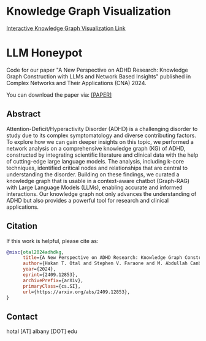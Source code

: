 # Knowledge Graph Visualization

[Interactive Knowledge Graph Visualization Link](https://cosmograph.app/run/?data=https://raw.githubusercontent.com/AI-in-Complex-Systems-Lab/ADHD-KnowledgeGraph/main/finalgraph_v2.csv&meta=https://raw.githubusercontent.com/AI-in-Complex-Systems-Lab/ADHD-KnowledgeGraph/main/metadata_v2.csv&gravity=0.2&repulsion=1.8&repulsionTheta=0.5&linkSpring=0.3&linkDistance=20&friction=0.25&renderLabels=true&renderHoveredLabel=true&renderLinks=true&nodeSizeScale=1.3&linkWidthScale=1&linkArrowsSizeScale=1&nodeSize=size-total%20links&nodeColor=color-type&nodeLabel=id&linkWidth=width-sum-value&linkColor=color-color&)


# LLM Honeypot

Code for our paper "A New Perspective on ADHD Research: Knowledge Graph Construction with LLMs and Network Based Insights" published in Complex Networks and Their Applications (CNA) 2024.

You can download the paper via: [[PAPER]](https://arxiv.org/pdf/2409.12853)


## Abstract

Attention-Deficit/Hyperactivity Disorder (ADHD) is a challenging disorder to study due to its complex symptomatology and diverse contributing factors. To explore how we can gain deeper insights on this topic, we performed a network analysis on a comprehensive knowledge graph (KG) of ADHD, constructed by integrating scientific literature and clinical data with the help of cutting-edge large language models. The analysis, including k-core techniques, identified critical nodes and relationships that are central to understanding the disorder. Building on these findings, we curated a knowledge graph that is usable in a context-aware chatbot (Graph-RAG) with Large Language Models (LLMs), enabling accurate and informed interactions. Our knowledge graph not only advances the understanding of ADHD but also provides a powerful tool for research and clinical applications.


## Citation

If this work is helpful, please cite as:

```bibtex
@misc{otal2024adhdkg,
      title={A New Perspective on ADHD Research: Knowledge Graph Construction with LLMs and Network Based Insights}, 
      author={Hakan T. Otal and Stephen V. Faraone and M. Abdullah Canbaz},
      year={2024},
      eprint={2409.12853},
      archivePrefix={arXiv},
      primaryClass={cs.SI},
      url={https://arxiv.org/abs/2409.12853}, 
}
```

## Contact

hotal [AT] albany [DOT] edu
